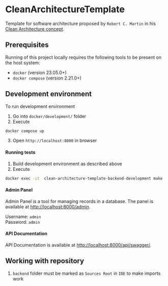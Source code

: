 # CleanArchitectureTemplate

Template for software architecture proposed by `Robert C. Martin` in his
[Clean Architecture concept](https://www.amazon.com/Clean-Architecture-Craftsmans-Software-Structure/dp/0134494164).

## Prerequisites

Running of this project locally requires the following tools to be
present on the host system:

* `docker` (version 23.05.0+)
* `docker compose` (version 2.21.0+)

## Development environment

To run development environment
1. Go into `docker/development/` folder
2. Execute

  ```bash
  docker compose up
  ```

3. Open `http://localhost:8000` in browser

#### Running tests

1. Build development environment as described above
2. Execute

  ```bash
  docker exec -it  clean-architecture-template-backend-development make
  ```

#### Admin Panel

Admin Panel is a tool for managing records in a database.
The panel is available at
[http://localhost:8000/admin](http://localhost:8000/admin).

Username: `admin`  
Password: `admin`

#### API Documentation

API Documentation is available at
[http://localhost:8000/api/swagger/](http://localhost:8000/api/swagger/).

## Working with repository

1. `backend` folder must be marked as `Sources Root` in `IDE` to make imports work
